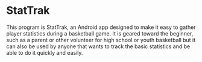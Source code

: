 # StatTrak
This program is StatTrak, an Android app designed to make it easy to gather player statistics during a basketball game. It is geared toward the beginner, such as a parent or other volunteer for high school or youth basketball but it can also be used by anyone that wants to track the basic statistics and be able to do it quickly and easily. 
